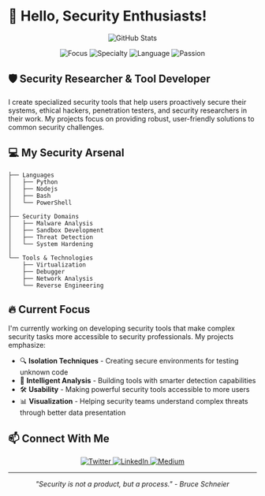 # 👋 Hello, Security Enthusiasts!

<div align="center">
  <img src="https://github-readme-stats.vercel.app/api?username=0xChanh&show_icons=true&theme=radical" alt="GitHub Stats" />
</div>

<p align="center">
  <img src="https://img.shields.io/badge/Focus-Cybersecurity-red" alt="Focus" />
  <img src="https://img.shields.io/badge/Specialty-Security_Tools-blue" alt="Specialty" />
  <img src="https://img.shields.io/badge/Language-Python-yellow" alt="Language" />
  <img src="https://img.shields.io/badge/Passion-Ethical_Hacking-green" alt="Passion" />
</p>

## 🛡️ Security Researcher & Tool Developer

I create specialized security tools that help users proactively secure their systems, ethical hackers, penetration testers, and security researchers in their work. My projects focus on providing robust, user-friendly solutions to common security challenges.


## 💻 My Security Arsenal

```
├── Languages
│   ├── Python
│   ├── Nodejs
│   ├── Bash
│   └── PowerShell
│
├── Security Domains
│   ├── Malware Analysis
│   ├── Sandbox Development
│   ├── Threat Detection
│   └── System Hardening
│
└── Tools & Technologies
    ├── Virtualization
    ├── Debugger
    ├── Network Analysis
    └── Reverse Engineering
```

## 🔥 Current Focus

I'm currently working on developing security tools that make complex security tasks more accessible to security professionals. My projects emphasize:

- 🔍 **Isolation Techniques** - Creating secure environments for testing unknown code
- 🧠 **Intelligent Analysis** - Building tools with smarter detection capabilities
- 🛠️ **Usability** - Making powerful security tools accessible to more users
- 📊 **Visualization** - Helping security teams understand complex threats through better data presentation

## 📫 Connect With Me

<p align="center">
  <a href="https://twitter.com/YOUR_TWITTER" target="_blank">
    <img src="https://img.shields.io/badge/Twitter-%231DA1F2.svg?&style=for-the-badge&logo=twitter&logoColor=white" alt="Twitter" />
  </a>
  <a href="https://www.linkedin.com/in/YOUR_LINKEDIN" target="_blank">
    <img src="https://img.shields.io/badge/LinkedIn-%230077B5.svg?&style=for-the-badge&logo=linkedin&logoColor=white" alt="LinkedIn" />
  </a>
  <a href="https://medium.com/@YOUR_MEDIUM" target="_blank">
    <img src="https://img.shields.io/badge/Medium-%23000000.svg?&style=for-the-badge&logo=medium&logoColor=white" alt="Medium" />
  </a>
</p>

---

<div align="center">
  <p><i>"Security is not a product, but a process." - Bruce Schneier</i></p>
  
 
</div>
